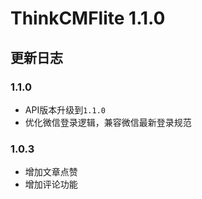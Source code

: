 # ThinkCMFlite 1.1.0


## 更新日志

### 1.1.0
* API版本升级到`1.1.0`
* 优化微信登录逻辑，兼容微信最新登录规范


### 1.0.3
* 增加文章点赞
* 增加评论功能